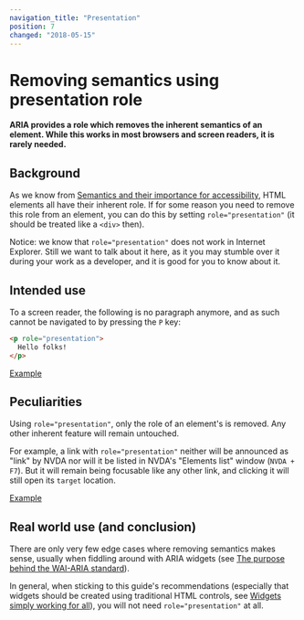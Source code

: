 ```yaml
---
navigation_title: "Presentation"
position: 7
changed: "2018-05-15"
---
```


# Removing semantics using presentation role

**ARIA provides a role which removes the inherent semantics of an element. While this works in most browsers and screen readers, it is rarely needed.**

## Background

As we know from [Semantics and their importance for accessibility](/knowledge/semantics), HTML elements all have their inherent role. If for some reason you need to remove this role from an element, you can do this by setting `role="presentation"` (it should be treated like a `<div>` then).

Notice: we know that `role="presentation"` does not work in Internet Explorer. Still we want to talk about it here, as it you may stumble over it during your work as a developer, and it is good for you to know about it.

## Intended use

To a screen reader, the following is no paragraph anymore, and as such cannot be navigated to by pressing the `P` key:

```html
<p role="presentation">
  Hello folks!
</p>
```

[Example](_examples/removing-semantics-using-presentation-role)

## Peculiarities

Using `role="presentation"`, only the role of an element's is removed. Any other inherent feature will remain untouched.

For example, a link with `role="presentation"` neither will be announced as "link" by NVDA nor will it be listed in NVDA's "Elements list" window (`NVDA + F7`). But it will remain being focusable like any other link, and clicking it will still open its `target` location.

[Example](_examples/removing-a-links-role)

## Real world use (and conclusion)

There are only very few edge cases where removing semantics makes sense, usually when fiddling around with ARIA widgets (see [The purpose behind the WAI-ARIA standard](/knowledge/aria/purpose)).

In general, when sticking to this guide's recommendations (especially that widgets should be created using traditional HTML controls, see [Widgets simply working for all](/knowledge/semantics/widgets)), you will not need `role="presentation"` at all.
